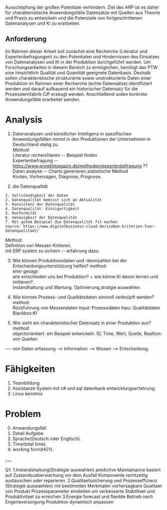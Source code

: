 Ausschöpfung der großen Potentiale verhindern. Ziel des ARP ist es
daher für charakteristische Anwendungsfälle Datensätze mit Quellen
aus Theorie und Praxis zu entwickeln und die Potenziale von
fortgeschrittenen Datenanalysen und KI zu erarbeiten.
## Anforderung 
Im Rahmen dieser Arbeit soll zunächst eine Recherche (Literatur und
Expertenbefragungen) zu den Potentialen und Hindernissen des
Einsatzes von Datenanalysen und KI in der Produktion durchgeführt
werden. Um Forschungsarbeiten in diesem Bereich zu ermöglichen,
benötigt das PTW eine hinsichtlich Qualität und Quantität geeignete
Datenbasis. Deshalb sollen charakteristische strukturierte sowie
unstrukturierte Daten einer Produktion im Rahmen einer Recherche
(echte Datensätze) identifiziert werden und darauf aufbauend ein
historischer Datensatz für die Prozesslernfabrik CiP erzeugt werden.
Anschließend sollen konkrete Anwendungsfälle erarbeitet werden.
# Analysis 
1. Datenanalysen und künstlicher Intelligenz in
spezifischen Anwendungsfällen nimmt in den Produktionen der
Unternehmen in Deutschland stetig zu  
_Method_:  
Literatur recherchieren -- Beispiel finden   
Expertenbefragung -- https://www.projektmagazin.de/methoden/expertenbefragung ??   
Daten analyse -- Charts generieren,statistische Method  
Kosten, Vorhersagen, Diagnose, Prognose.

2. die Datenqualität  
```
1. Vollständigkeit der Daten
2. Datenqualität bemisst sich an Aktualität
3. Konsistenz der Datenqualität
4. Datenqualität: Einzigartigkeit
5. Konformität
6. Genauigkeit der Datenqualität
7. Mit gutem Beispiel die Datenqualität fit machen
source: https://www.digitalbusiness-cloud.de/sieben-kriterien-fuer-datenqualitaet/
``` 
_Method_:  
Definition von Messen Kritieren.  
mit ERP system zu sichern -- erfahrung dazu.

3. Wie können Produktionsdaten und –kennzahlen bei der
Entscheidungsunterstützung helfen? 
_method_:  
eher gesagt:   
wie entschieden uns bei Produktion? + wie könne KI davon lernen und imitieren?.  
Instandhaltung und Wartung. Optimierung,stratgie auswahlen.  

4. Wie können Prozess- und Qualitätsdaten sinnvoll verknüpft
werden?  
_method_:  
Rückfuhrung von Messendaten
Input: Prozessdaten
Inpu: Qualitätdaten
Blackbox:KI

5. Wie sieht ein charakteristischer Datensatz in einer Produktion aus?  
_method_:  
objectorientiert.
ein Beispiel entwickeln. 
ID, Time, Wert, Quelle,
Realtion: von Quellen

--- von Daten erfassung --> Information --> Wissen --> Entscheidung. 

# Fähigkeiten
1. Teambildung
2. Assistanze System mit c# und sql datenbank entwicklungserfahrung.
3. Linux kenntnis

# Problem 
0. Anwandungsfall.
1. Detail Aufgabe.
2. Sprache(Deutsch oder Englisch).
3. Time(total time).
4. working form(HO?).

。。。


Q1:
1.Instandshaltung(Strategie auswahlen) predictive Maintainance
basiert auf Zustandsueberwachung vor dem Ausfall Komponente rechtzeitig austauschen oder  reparieren.
2.Qualitaetssicherung und Prozesseffizienz (Strategie auswaehlen)
	mit bestimmten Merkmalen    vorhersagbare Qualitaet von Produkt
	Prozessparameter einstellen um verbesserte Stabilitaet und Produktivitaet zu      erreichen
3.Energie forecast und flexible Betrieb
	nach Engerieversorgung Produktion dynamisch anpassen

